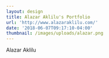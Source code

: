 ```yaml
---
layout: design
title: Alazar Aklilu's Portfolio
url: 'http://www.alazaraklilu.com/'
date: '2018-06-07T09:17:10-04:00'
thumbnail: /images/uploads/alazar.png
---
```

Alazar Aklilu
